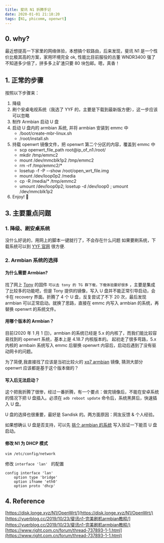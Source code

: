 ```yaml
---
title: 斐讯 N1 折腾手记
date: 2020-01-01 21:18:20
tags: [N1, phicomm, openwrt]
---
```


## 0. why?

最近想提高一下家里的网络体验，本想搞个软路由，后来发现，斐讯 N1 是一个性价比极其高的方案，家用环境完全 ok, 性能比目前服役的古董 WNDR3400 强了不知道多少倍了，拼多多上矿渣只要 80 块包邮。嗯，真香！

## 1. 正常的步骤

按照以下步骤来：  
1. 降级
2. 刷个安桌电视系统（我选了 YYF 的，主要是下载到最新版方便），这一步应该可以忽略
3. 制作 Armbian 启动 U 盘
4. 启动 U 盘内的 armbian 系统, 并将 armbian 安装到 emmc 中
    * /boot/create-mbr-linux.sh
    * /root/install.sh
5. 持载 openwrt 镜像文件，把 openwrt 第二个分区的内容，覆盖到 emmc 中
    * scp openwrt_file_path root@ip_of_n1:/root/
    * mkdir /tmp/emmc2
    * mount /dev/mmcblk1p2 /tmp/emmc2
    * rm -rf /tmp/emmc2/*
    * losetup -f -P --show /root/open_wrt_file.img
    * mount /dev/loop0p2 /media
    * cp -R /media/* /tmp/emmc2
    * umount /dev/loop0p2; losetup -d /dev/loop0 ; umount /dev/mmcblk1p2
6. Enjoy! 🎉

## 3. 主要重点问题

### 1. 降级、刷安桌系统
没什么好说的，用网上的脚本一键就行了，不会存在什么问题
如果要刷系统，下载系统可以到 [YYF 官网](http://www.yyfrom.com/cms/yyfrom/product/2019-11-29/164.html) 很方便.

### 2. Armbian 系统的选择

#### 为什么需要 Armbian?

找了网上 [Tony](https://www.youtube.com/channel/UCA3gvWwB9OvQEHuX8BOIazg) 的固件 `可以去 tony 的 TG 群下载，下载体验要好很多` ，主要是集成了比较多的功能吧，但是 Tony 提供的镜像，写入 U 盘并不能正常引导启动，会卡在 recovery 界面。折腾了 4 个 U 盘，反复尝试了不下 20 次，最后发现 armbian 可以正常启动。就换了思路，直接在 emmc 内写入 armbian 的系统，再替换 openwrt 的系统文件。

#### 用哪个版本的 Armbian？

目前(2020 年 1 月 1 日)，armbian 的系统已经是 5.x 的内核了，而我们能比较容易找到的 openwrt 系统，基本上是 4.18.7 内核版本的。
起初走了很多弯路，5.x 内核的 armbain 系统写入 emmc 后替换 openwrt 内容后，启动后遇到了没有驱动网卡的问题。

为了简便,我直接找了应该是当初比较火的 [xq7 armbian](https://www.right.com.cn/forum/thread-394823-1-1.html) 镜像, 猜测大部分 openwrt 应该都是基于这个版本做的？

#### 写入后无法启动？

这个把我折腾了很惨，经过一番折腾，有一个要点：做完镜像后，不能在安卓系统的情况下把 U 盘插入。必须在 `adb reboot update` 命令后，系统黑屏后，快速插入 U 盘。

U 盘的选择也很重要，最好是 Sandisk 的。两方面原因：网友反馈 & 个人经验。

如果想确认 U 盘是否支持，可以先 [挑个 armbian 的系统](https://disk.yandex.ru/d/pHxaRAs-tZiei) 写入验证一下能否 U 盘启动。

#### 修改 N1 为 DHCP 模式

```bash
vim /etc/config/network
```

修改 `interface 'lan' ` 的配置
```
config interface 'lan'
    option type 'bridge'
    option ifname 'eth0'
    option proto 'dhcp'
```

## 4. Reference
[https://disk.longe.xyz/N1/OpenWrt/](https://disk.longe.xyz/N1/OpenWrt/)
[https://yuerblog.cc/2019/10/23/斐讯n1-完美刷机armbian教程/](https://yuerblog.cc/2019/10/23/斐讯n1-完美刷机armbian教程/)
[https://www.right.com.cn/forum/thread-737893-1-1.html](https://www.right.com.cn/forum/thread-737893-1-1.html)






